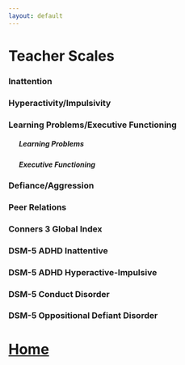```yaml
---
layout: default
---
```


# Teacher Scales

### Inattention



### Hyperactivity/Impulsivity



### Learning Problems/Executive Functioning

##### &ensp; &ensp; Learning Problems



##### &ensp; &ensp; Executive Functioning



### Defiance/Aggression



### Peer Relations



### Conners 3 Global Index



### DSM-5 ADHD Inattentive



### DSM-5 ADHD Hyperactive-Impulsive



### DSM-5 Conduct Disorder



### DSM-5 Oppositional Defiant Disorder

# [Home](https://ndavis4904.github.io/conners_score/index.md)
